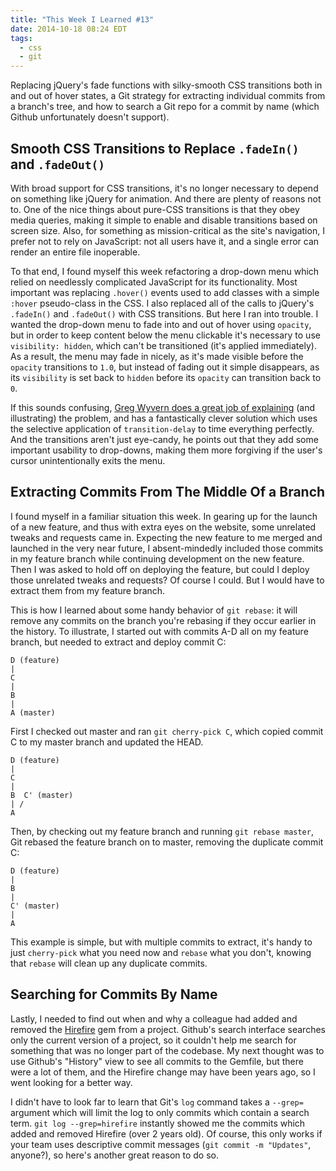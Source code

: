 ```yaml
---
title: "This Week I Learned #13"
date: 2014-10-18 08:24 EDT
tags:
  - css
  - git
---
```


Replacing jQuery's fade functions with silky-smooth CSS transitions both in and out of hover states, a Git strategy for extracting individual commits from a branch's tree, and how to search a Git repo for a commit by name (which Github unfortunately doesn't support).

<!--more-->

## Smooth CSS Transitions to Replace `.fadeIn()` and `.fadeOut()`

With broad support for CSS transitions, it's no longer necessary to depend on something like jQuery for animation. And there are plenty of reasons not to. One of the nice things about pure-CSS transitions is that they obey media queries, making it simple to enable and disable transitions based on screen size. Also, for something as mission-critical as the site's navigation, I prefer not to rely on JavaScript: not all users have it, and a single error can render an entire file inoperable.

To that end, I found myself this week refactoring a drop-down menu which relied on needlessly complicated JavaScript for its functionality. Most important was replacing `.hover()` events used to add classes with a simple `:hover` pseudo-class in the CSS. I also replaced all of the calls to jQuery's `.fadeIn()` and `.fadeOut()` with CSS transitions. But here I ran into trouble. I wanted the drop-down menu to fade into and out of hover using `opacity`, but in order to keep content below the menu clickable it's necessary to use `visibility: hidden`, which can't be transitioned (it's applied immediately). As a result, the menu may fade in nicely, as it's made visible before the `opacity` transitions to `1.0`, but instead of fading out it simple disappears, as its `visibility` is set back to `hidden` before its `opacity` can transition back to `0`.

If this sounds confusing, [Greg Wyvern does a great job of explaining](http://www.greywyvern.com/?post=337) (and illustrating) the problem, and has a fantastically clever solution which uses the selective application of `transition-delay` to time everything perfectly. And the transitions aren't just eye-candy, he points out that they add some important usability to drop-downs, making them more forgiving if the user's cursor unintentionally exits the menu.

## Extracting Commits From The Middle Of a Branch

I found myself in a familiar situation this week. In gearing up for the launch of a new feature, and thus with extra eyes on the website, some unrelated tweaks and requests came in. Expecting the new feature to me merged and launched in the very near future, I absent-mindedly included those commits in my feature branch while continuing development on the new feature. Then I was asked to hold off on deploying the feature, but could I deploy those unrelated tweaks and requests? Of course I could. But I would have to extract them from my feature branch.

This is how I learned about some handy behavior of `git rebase`: it will remove any commits on the branch you're rebasing if they occur earlier in the history. To illustrate, I started out with commits A-D all on my feature branch, but needed to extract and deploy commit C:

    D (feature)
    |
    C
    |
    B
    |
    A (master)

First I checked out master and ran `git cherry-pick C`, which copied commit C to my master branch and updated the HEAD. 

    D (feature)
    |
    C
    |
    B  C' (master)
    | /
    A 

Then, by checking out my feature branch and running `git rebase master`, Git rebased the feature branch on to master, removing the duplicate commit C:

    D (feature)
    |
    B
    |
    C' (master)
    |
    A 

This example is simple, but with multiple commits to extract, it's handy to just `cherry-pick` what you need now and `rebase` what you don't, knowing that `rebase` will clean up any duplicate commits.

## Searching for Commits By Name

Lastly, I needed to find out when and why a colleague had added and removed the [Hirefire](http://hirefire.io/) gem from a project. Github's search interface searches only the current version of a project, so it couldn't help me search for something that was no longer part of the codebase. My next thought was to use Github's "History" view to see all commits to the Gemfile, but there were a lot of them, and the Hirefire change may have been years ago, so I went looking for a better way.

I didn't have to look far to learn that Git's `log` command takes a `--grep=` argument which will limit the log to only commits which contain a search term. `git log --grep=hirefire` instantly showed me the commits which added and removed Hirefire (over 2 years old). Of course, this only works if your team uses descriptive commit messages (`git commit -m "Updates"`, anyone?), so here's another great reason to do so.
